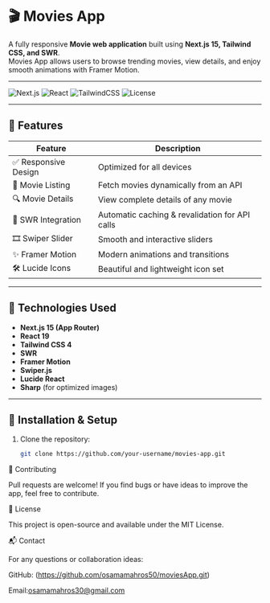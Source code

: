 # 🎬 Movies App

A fully responsive **Movie web application** built using **Next.js 15, Tailwind CSS, and SWR**.  
Movies App allows users to browse trending movies, view details, and enjoy smooth animations with Framer Motion.

---

![Next.js](https://img.shields.io/badge/Next.js-15-black?logo=next.js)
![React](https://img.shields.io/badge/React-19-blue?logo=react)
![TailwindCSS](https://img.shields.io/badge/TailwindCSS-4-38BDF8?logo=tailwindcss)
![License](https://img.shields.io/badge/License-MIT-green)

---

## 🌟 Features

| Feature | Description |
|---------|-------------|
| ✅ Responsive Design | Optimized for all devices |
| 🎥 Movie Listing | Fetch movies dynamically from an API |
| 🔍 Movie Details | View complete details of any movie |
| 🔄 SWR Integration | Automatic caching & revalidation for API calls |
| 🎞️ Swiper Slider | Smooth and interactive sliders |
| ✨ Framer Motion | Modern animations and transitions |
| 🛠️ Lucide Icons | Beautiful and lightweight icon set |

---

## 📂 Technologies Used
- **Next.js 15 (App Router)**
- **React 19**
- **Tailwind CSS 4**
- **SWR**
- **Framer Motion**
- **Swiper.js**
- **Lucide React**
- **Sharp** (for optimized images)

---

## 🚀 Installation & Setup

1. Clone the repository:
   ```bash
   git clone https://github.com/your-username/movies-app.git

   
🤝 Contributing

Pull requests are welcome! If you find bugs or have ideas to improve the app, feel free to contribute.

📜 License

This project is open-source and available under the MIT License.

📬 Contact

For any questions or collaboration ideas:

GitHub: (https://github.com/osamamahros50/moviesApp.git)

Email:osamamahros30@gmail.com
